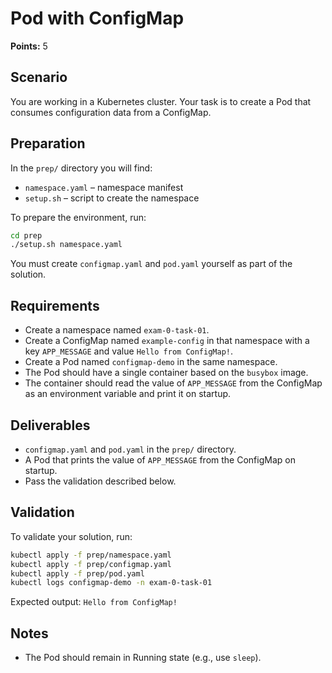 # Pod with ConfigMap

**Points:** 5

## Scenario
You are working in a Kubernetes cluster. Your task is to create a Pod that consumes configuration data from a ConfigMap.

## Preparation
In the `prep/` directory you will find:
- `namespace.yaml` – namespace manifest
- `setup.sh` – script to create the namespace

To prepare the environment, run:

```sh
cd prep
./setup.sh namespace.yaml
```

You must create `configmap.yaml` and `pod.yaml` yourself as part of the solution.

## Requirements
- Create a namespace named `exam-0-task-01`.
- Create a ConfigMap named `example-config` in that namespace with a key `APP_MESSAGE` and value `Hello from ConfigMap!`.
- Create a Pod named `configmap-demo` in the same namespace.
- The Pod should have a single container based on the `busybox` image.
- The container should read the value of `APP_MESSAGE` from the ConfigMap as an environment variable and print it on startup.

## Deliverables
- `configmap.yaml` and `pod.yaml` in the `prep/` directory.
- A Pod that prints the value of `APP_MESSAGE` from the ConfigMap on startup.
- Pass the validation described below.

## Validation
To validate your solution, run:

```sh
kubectl apply -f prep/namespace.yaml
kubectl apply -f prep/configmap.yaml
kubectl apply -f prep/pod.yaml
kubectl logs configmap-demo -n exam-0-task-01
```
Expected output: `Hello from ConfigMap!`

## Notes
- The Pod should remain in Running state (e.g., use `sleep`).
